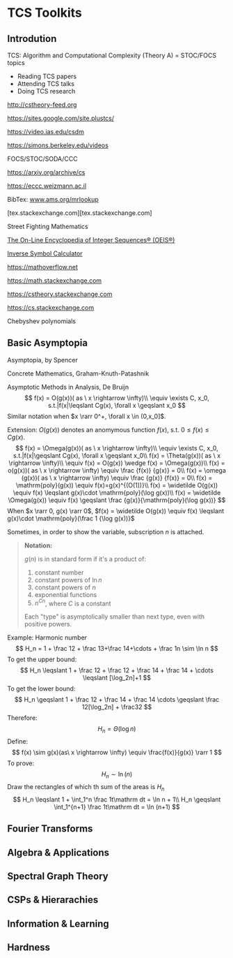 # TCS Toolkits

## Introdution

TCS: Algorithm and Computational Complexity (Theory A) = STOC/FOCS topics

- Reading TCS papers
- Attending TCS talks
- Doing TCS research

http://cstheory-feed.org

https://sites.google.com/site.plustcs/

https://video.ias.edu/csdm

https://simons.berkeley.edu/videos

FOCS/STOC/SODA/CCC

https://arxiv.org/archive/cs

https://eccc.weizmann.ac.il

BibTex: www.ams.org/mrlookup

[tex.stackexchange.com][tex.stackexchange.com]

Street Fighting Mathematics

[The On-Line Encyclopedia of Integer Sequences® (OEIS®)](http://oeis.org)

[Inverse Symbol Calculator](http://wayback.cecm.sfu.ca/projects/ISC/ISCmain.html)

https://mathoverflow.net

https://math.stackexchange.com

https://cstheory.stackexchange,com

https://cs.stackexchange.com

Chebyshev polynomials

## Basic Asymptopia

Asymptopia, by Spencer

Concrete Mathematics, Graham-Knuth-Patashnik

Asymptotic Methods in Analysis, De Bruijn
$$
f(x) = O(g(x))( as \ x \rightarrow \infty)\\
\equiv \exists C, x_0, s.t.|f(x|\leqslant Cg(x), \forall x \geqslant x_0
$$
Similar notation when $x \rarr 0^+, \forall x \in (0,x_0]$.

Extension: $O(g(x))$ denotes an anomymous function $f(x)$, s.t. $0 \leqslant f(x) \leqslant Cg(x)$.
$$
f(x) = \Omega(g(x))( as \ x \rightarrow \infty)\\
\equiv \exists C, x_0, s.t.|f(x|\geqslant Cg(x), \forall x \geqslant x_0\\
f(x) = \Theta(g(x))( as \ x \rightarrow \infty)\\
\equiv f(x) = O(g(x)) \wedge f(x) = \Omega(g(x))\\
f(x) = o(g(x))( as \ x \rightarrow \infty) \equiv \frac {f(x)} {g(x)} = 0\\
f(x) = \omega (g(x))( as \ x \rightarrow \infty) \equiv \frac {g(x)} {f(x)} = 0\\
f(x) = \mathrm{poly}(g(x)) \equiv f(x)=g(x)^{(O(1))}\\
f(x) = \widetilde O(g(x)) \equiv f(x) \leqslant g(x)\cdot \mathrm{poly}(\log g(x))\\
f(x) = \widetilde \Omega(g(x)) \equiv f(x) \geqslant \frac {g(x)}{\mathrm{poly}(\log g(x))}
$$
When $x \rarr 0, g(x) \rarr 0$, $f(x) = \widetilde O(g(x)) \equiv f(x) \leqslant g(x)\cdot \mathrm{poly}(\frac 1 {\log g(x))}$

Sometimes, in order to show the variable, subscription $n$ is attached.

>**Notation:**
>
>$g(n)$ is in standard form if it's a product of:
>
>1. constant number
>2. constant powers of $\ln n$
>3. constant powers of $n$
>4. exponential functions
>5. $n^{Cn}$, where $C$ is a constant
>
>Each "type" is asymptolically smaller than next type, even with positive powers.

Example: Harmonic number
$$
H_n = 1 + \frac 12 + \frac 13+\frac 14+\cdots + \frac 1n \sim \ln n
$$
To get the upper bound:
$$
H_n \leqslant 1 + \frac 12 + \frac 12 + \frac 14 + \frac 14 + \cdots \leqslant [\log_2n]+1
$$
To get the lower bound:
$$
H_n \geqslant 1 + \frac 12 + \frac 14 + \frac 14 \cdots \geqslant \frac 12[\log_2n] + \frac32
$$
Therefore:
$$
H_n = \Theta(\log n)
$$
Define:
$$
f(x) \sim g(x)(as\ x \rightarrow \infty) \equiv \frac{f(x)}{g(x)} \rarr 1
$$
To prove:
$$
H_n \sim \ln(n)
$$
Draw the rectangles of which th sum of the areas is $H_n$
$$
H_n \leqslant 1 + \int_1^n \frac 1t\mathrm dt = \ln n + 1\\
H_n \geqslant \int_1^{n+1} \frac 1t\mathrm dt = \ln (n+1)
$$


## Fourier Transforms

## Algebra & Applications

## Spectral Graph Theory

## CSPs & Hierarachies

## Information & Learning

## Hardness

